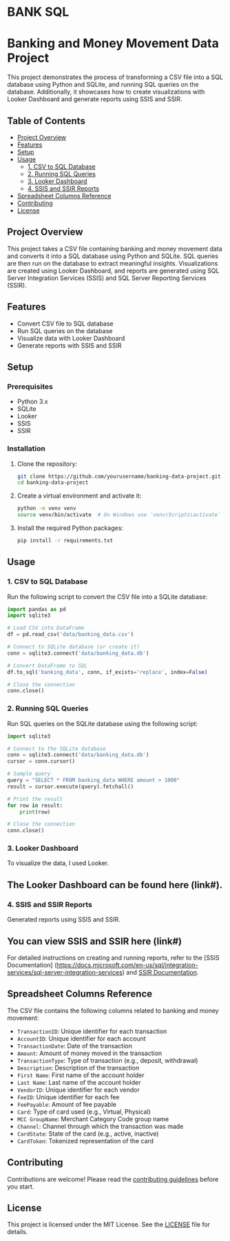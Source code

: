 # BANK SQL 

# Banking and Money Movement Data Project

This project demonstrates the process of transforming a CSV file into a SQL database using Python and SQLite, and running SQL queries on the database. Additionally, it showcases how to create visualizations with Looker Dashboard and generate reports using SSIS and SSIR.

## Table of Contents

- [Project Overview](#project-overview)
- [Features](#features)
- [Setup](#setup)
- [Usage](#usage)
  - [1. CSV to SQL Database](#1-csv-to-sql-database)
  - [2. Running SQL Queries](#2-running-sql-queries)
  - [3. Looker Dashboard](#3-looker-dashboard)
  - [4. SSIS and SSIR Reports](#4-ssis-and-ssir-reports)
- [Spreadsheet Columns Reference](#spreadsheet-columns-reference)
- [Contributing](#contributing)
- [License](#license)

## Project Overview

This project takes a CSV file containing banking and money movement data and converts it into a SQL database using Python and SQLite. SQL queries are then run on the database to extract meaningful insights. Visualizations are created using Looker Dashboard, and reports are generated using SQL Server Integration Services (SSIS) and SQL Server Reporting Services (SSIR).

## Features

- Convert CSV file to SQL database
- Run SQL queries on the database
- Visualize data with Looker Dashboard
- Generate reports with SSIS and SSIR

## Setup

### Prerequisites

- Python 3.x
- SQLite
- Looker
- SSIS
- SSIR

### Installation

1. Clone the repository:
    ```bash
    git clone https://github.com/yourusername/banking-data-project.git
    cd banking-data-project
    ```

2. Create a virtual environment and activate it:
    ```bash
    python -m venv venv
    source venv/bin/activate  # On Windows use `venv\Scripts\activate`
    ```

3. Install the required Python packages:
    ```bash
    pip install -r requirements.txt
    ```

## Usage

### 1. CSV to SQL Database

Run the following script to convert the CSV file into a SQLite database:

```python
import pandas as pd
import sqlite3

# Load CSV into DataFrame
df = pd.read_csv('data/banking_data.csv')

# Connect to SQLite database (or create it)
conn = sqlite3.connect('data/banking_data.db')

# Convert DataFrame to SQL
df.to_sql('banking_data', conn, if_exists='replace', index=False)

# Close the connection
conn.close()

```

### 2. Running SQL Queries

Run SQL queries on the SQLite database using the following script:

```python
import sqlite3

# Connect to the SQLite database
conn = sqlite3.connect('data/banking_data.db')
cursor = conn.cursor()

# Sample query
query = "SELECT * FROM banking_data WHERE amount > 1000"
result = cursor.execute(query).fetchall()

# Print the result
for row in result:
    print(row)

# Close the connection
conn.close()
```
### 3. Looker Dashboard

To visualize the data, I used Looker.  
## The Looker Dashboard can be found here (link#). 

### 4. SSIS and SSIR Reports

Generated reports using SSIS and SSIR. 

## You can view SSIS and SSIR here (link#)


For detailed instructions on creating and running reports, refer to the [SSIS Documentation]
(https://docs.microsoft.com/en-us/sql/integration-services/sql-server-integration-services) and [SSIR Documentation](https://docs.microsoft.com/en-us/sql/reporting-services/create-deploy-and-manage-mobile-and-paginated-reports).

## Spreadsheet Columns Reference

The CSV file contains the following columns related to banking and money movement:

- `TransactionID`: Unique identifier for each transaction
- `AccountID`: Unique identifier for each account
- `TransactionDate`: Date of the transaction
- `Amount`: Amount of money moved in the transaction
- `TransactionType`: Type of transaction (e.g., deposit, withdrawal)
- `Description`: Description of the transaction
- `First Name`: First name of the account holder
- `Last Name`: Last name of the account holder
- `VendorID`: Unique identifier for each vendor
- `FeeID`: Unique identifier for each fee
- `FeePayable`: Amount of fee payable
- `Card`: Type of card used (e.g., Virtual, Physical)
- `MCC GroupName`: Merchant Category Code group name
- `Channel`: Channel through which the transaction was made
- `CardState`: State of the card (e.g., active, inactive)
- `CardToken`: Tokenized representation of the card

## Contributing

Contributions are welcome! Please read the [contributing guidelines](CONTRIBUTING.md) before you start.

## License

This project is licensed under the MIT License. See the [LICENSE](LICENSE) file for details.


